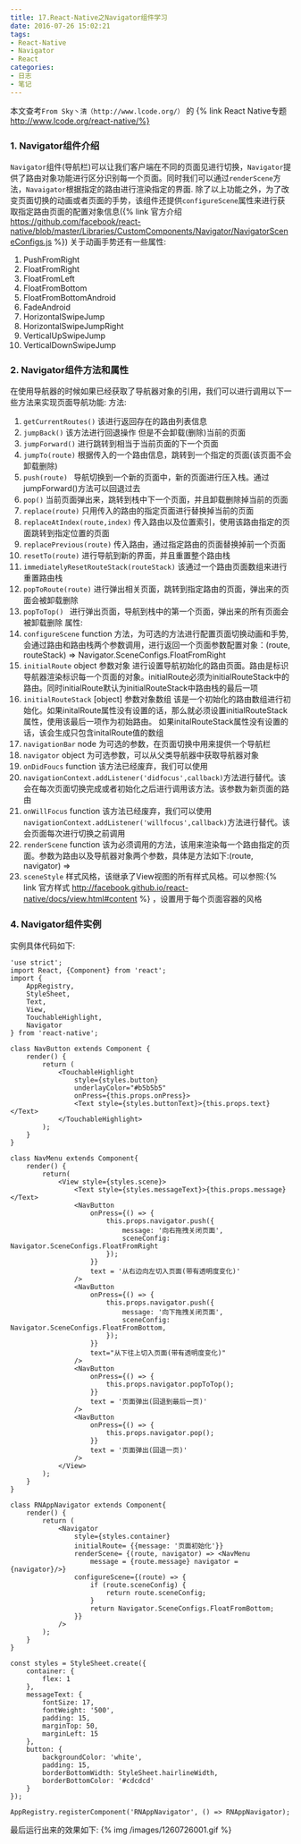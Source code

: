 ```yaml
---
title: 17.React-Native之Navigator组件学习
date: 2016-07-26 15:02:21
tags:
- React-Native
- Navigator
- React
categories:
- 日志
- 笔记
---
```


本文查考`From Sky丶清（http://www.lcode.org/）` 的 {% link React Native专题 http://www.lcode.org/react-native/%}


### 1. Navigator组件介绍
`Navigator`组件(导航栏)可以让我们客户端在不同的页面见进行切换，`Navigator`提供了路由对象功能进行区分识别每一个页面。同时我们可以通过`renderScene`方法，`Navaigator`根据指定的路由进行渲染指定的界面.
除了以上功能之外，为了改变页面切换的动画或者页面的手势，该组件还提供`configureScene`属性来进行获取指定路由页面的配置对象信息({% link 官方介绍 https://github.com/facebook/react-native/blob/master/Libraries/CustomComponents/Navigator/NavigatorSceneConfigs.js %})
关于动画手势还有一些属性:
  1. PushFromRight
  2. FloatFromRight
  3. FloatFromLeft
  4. FloatFromBottom
  5. FloatFromBottomAndroid
  6. FadeAndroid
  7. HorizontalSwipeJump
  8. HorizontalSwipeJumpRight
  9. VerticalUpSwipeJump
  10. VerticalDownSwipeJump

### 2. Navigator组件方法和属性
在使用导航器的时候如果已经获取了导航器对象的引用，我们可以进行调用以下一些方法来实现页面导航功能:
 方法:
  1. `getCurrentRoutes()`    该进行返回存在的路由列表信息
  2. `jumpBack()`    该方法进行回退操作  但是不会卸载(删除)当前的页面
  3. `jumpForward()`    进行跳转到相当于当前页面的下一个页面
  4. `jumpTo(route)`    根据传入的一个路由信息，跳转到一个指定的页面(该页面不会卸载删除)
  5. `push(route) `    导航切换到一个新的页面中，新的页面进行压入栈。通过jumpForward()方法可以回退过去
  6. `pop()`   当前页面弹出来，跳转到栈中下一个页面，并且卸载删除掉当前的页面
  7. `replace(route)`   只用传入的路由的指定页面进行替换掉当前的页面
  8. `replaceAtIndex(route,index)`     传入路由以及位置索引，使用该路由指定的页面跳转到指定位置的页面
  9. `replacePrevious(route)`    传入路由，通过指定路由的页面替换掉前一个页面
  10. `resetTo(route)`  进行导航到新的界面，并且重置整个路由栈
  11. `immediatelyResetRouteStack(routeStack)`  该通过一个路由页面数组来进行重置路由栈
  12. `popToRoute(route)`   进行弹出相关页面，跳转到指定路由的页面，弹出来的页面会被卸载删除
  13. `popToTop() ` 进行弹出页面，导航到栈中的第一个页面，弹出来的所有页面会被卸载删除
 属性:
  1. `configureScene`  function 方法，为可选的方法进行配置页面切换动画和手势,会通过路由和路由栈两个参数调用，进行返回一个页面参数配置对象：(route, routeStack) => Navigator.SceneConfigs.FloatFromRight
  2. `initialRoute`  object  参数对象  进行设置导航初始化的路由页面。路由是标识导航器渲染标识每一个页面的对象。initialRoute必须为initialRouteStack中的路由。同时initialRoute默认为initialRouteStack中路由栈的最后一项
  3. `initialRouteStack`  [object] 参数对象数组   该是一个初始化的路由数组进行初始化。如果initalRoute属性没有设置的话，那么就必须设置initialRouteStack属性，使用该最后一项作为初始路由。 如果initalRouteStack属性没有设置的话，该会生成只包含initalRoute值的数组
  4. `navigationBar`  node  为可选的参数，在页面切换中用来提供一个导航栏
  5. `navigator` object   为可选参数，可以从父类导航器中获取导航器对象
  6. `onDidFoucs`  function  该方法已经废弃，我们可以使用
  7. `navigationContext.addListener('didfocus',callback)`方法进行替代。该会在每次页面切换完成或者初始化之后进行调用该方法。该参数为新页面的路由
  8. `onWillFocus` function  该方法已经废弃，我们可以使用`navigationContext.addListener('willfocus',callback)`方法进行替代。该会页面每次进行切换之前调用
  9. `renderScene`  function  该为必须调用的方法，该用来渲染每一个路由指定的页面。参数为路由以及导航器对象两个参数，具体是方法如下:(route, navigator) =><MySceneComponent title={route.title} navigator={navigator} />
  10. `sceneStyle` 样式风格，该继承了View视图的所有样式风格。可以参照:{% link 官方样式 http://facebook.github.io/react-native/docs/view.html#content %} ，设置用于每个页面容器的风格

### 4. Navigator组件实例
 实例具体代码如下:
 ```
 'use strict';
 import React, {Component} from 'react';
 import {
     AppRegistry,
     StyleSheet,
     Text,
     View,
     TouchableHighlight,
     Navigator
 } from 'react-native';

 class NavButton extends Component {
     render() {
         return (
             <TouchableHighlight
                 style={styles.button}
                 underlayColor="#b5b5b5"
                 onPress={this.props.onPress}>
                 <Text style={styles.buttonText}>{this.props.text}</Text>
             </TouchableHighlight>
         );
     }
 }

 class NavMenu extends Component{
     render() {
         return(
             <View style={styles.scene}>
                 <Text style={styles.messageText}>{this.props.message}</Text>
                 <NavButton
                     onPress={() => {
                         this.props.navigator.push({
                             message: '向右拖拽关闭页面',
                             sceneConfig: Navigator.SceneConfigs.FloatFromRight
                         });
                     }}
                     text = '从右边向左切入页面(带有透明度变化)'
                 />
                 <NavButton
                     onPress={() => {
                         this.props.navigator.push({
                             message: '向下拖拽关闭页面',
                             sceneConfig: Navigator.SceneConfigs.FloatFromBottom,
                         });
                     }}
                     text="从下往上切入页面(带有透明度变化)"
                 />
                 <NavButton
                     onPress={() => {
                         this.props.navigator.popToTop();
                     }}
                     text = '页面弹出(回退到最后一页)'
                 />
                 <NavButton
                     onPress={() => {
                         this.props.navigator.pop();
                     }}
                     text = '页面弹出(回退一页)'
                 />
             </View>
         );
     }
 }

 class RNAppNavigator extends Component{
     render() {
         return (
             <Navigator
                 style={styles.container}
                 initialRoute= {{message: '页面初始化'}}
                 renderScene= {(route, navigator) => <NavMenu
                     message = {route.message} navigator = {navigator}/>}
                 configureScene={(route) => {
                     if (route.sceneConfig) {
                         return route.sceneConfig;
                     }
                     return Navigator.SceneConfigs.FloatFromBottom;
                 }}
             />
         );
     }
 }

 const styles = StyleSheet.create({
     container: {
         flex: 1
     },
     messageText: {
         fontSize: 17,
         fontWeight: '500',
         padding: 15,
         marginTop: 50,
         marginLeft: 15
     },
     button: {
         backgroundColor: 'white',
         padding: 15,
         borderBottomWidth: StyleSheet.hairlineWidth,
         borderBottomColor: '#cdcdcd'
     }
 });

 AppRegistry.registerComponent('RNAppNavigator', () => RNAppNavigator);
 ```
 最后运行出来的效果如下:
 {% img /images/1260726001.gif %}
